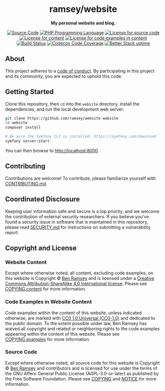 <h1 align="center">ramsey/website</h1>

<p align="center">
    <strong>My personal website and blog.</strong>
</p>

<p align="center">
    <a href="https://github.com/ramsey/website"><img src="https://img.shields.io/badge/source-ramsey/website-blue.svg?style=flat-square" alt="Source Code"></a>
    <a href="https://php.net"><img src="https://img.shields.io/badge/php-%5E8.3-color.svg?style=flat-square&colorB=%238892BF" alt="PHP Programming Language"></a>
    <a href="https://github.com/ramsey/website/blob/main/COPYING"><img src="https://img.shields.io/badge/source-AGPL--3.0-darkcyan.svg?style=flat-square" alt="License for source code"></a>
    <a href="https://github.com/ramsey/website/blob/main/COPYING.content"><img src="https://img.shields.io/badge/content-CC--BY--SA--4.0-darkcyan.svg?style=flat-square" alt="License for content"></a>
    <a href="https://github.com/ramsey/website/blob/main/COPYING.examples"><img src="https://img.shields.io/badge/examples-CC0--1.0-darkcyan.svg?style=flat-square" alt="License for code examples in content"></a>
    <a href="https://github.com/ramsey/website/actions/workflows/continuous-integration.yml"><img src="https://img.shields.io/github/actions/workflow/status/ramsey/website/continuous-integration.yml?branch=main&style=flat-square&logo=github" alt="Build Status"></a>
    <a href="https://codecov.io/gh/ramsey/website"><img src="https://img.shields.io/codecov/c/gh/ramsey/website?label=codecov&logo=codecov&style=flat-square" alt="Codecov Code Coverage"></a>
    <a href="https://status.ben.ramsey.dev/?utm_source=status_badge"><img src="https://uptime.betterstack.com/status-badges/v1/monitor/1g04j.svg" alt="Better Stack uptime"></a>
</p>

## About

This project adheres to a [code of conduct](CODE_OF_CONDUCT.md). By
participating in this project and its community, you are expected to uphold this
code.

## Getting Started

Clone this repository, then `cd` into the `website` directory, install the
dependencies, and run the local development web server:

```bash
git clone https://github.com/ramsey/website website
cd website
composer install

# Be sure the Symfony CLI is installed: https://symfony.com/download
symfony server:start
```

You can then browse to <http://localhost:8000>.

## Contributing

Contributions are welcome! To contribute, please familiarize yourself with
[CONTRIBUTING.md](CONTRIBUTING.md).

## Coordinated Disclosure

Keeping user information safe and secure is a top priority, and we welcome the
contribution of external security researchers. If you believe you've found a
security issue in software that is maintained in this repository, please read
[SECURITY.md](SECURITY.md) for instructions on submitting a vulnerability report.

## Copyright and License

### Website Content

Except where otherwise noted, all content, excluding code examples, on this website
is Copyright © [Ben Ramsey](https://ben.ramsey.dev) and is licensed under a
[Creative Commons Attribution-ShareAlike 4.0 International license](https://creativecommons.org/licenses/by-sa/4.0/).
Please see [COPYING.content](COPYING.content) for more information.

### Code Examples in Website Content

Code examples within the content of this website, unless indicated otherwise,
are marked with [CC0 1.0 Universal (CC0-1.0)](https://creativecommons.org/publicdomain/zero/1.0/)
and dedicated to the public domain. To the extent possible under law, Ben Ramsey
has waived all copyright and related or neighboring rights to the code examples
appearing within the content of this website. Please see
[COPYING.examples](COPYING.examples) for more information.

### Source Code

Except where otherwise noted, all source code for this website is Copyright ©
[Ben Ramsey](https://ben.ramsey.dev) and contributors and is licensed for use
under the terms of the GNU Affero General Public License (AGPL-3.0-or-later) as
published by the Free Software Foundation. Please see [COPYING](COPYING) and
[NOTICE](NOTICE) for more information.

